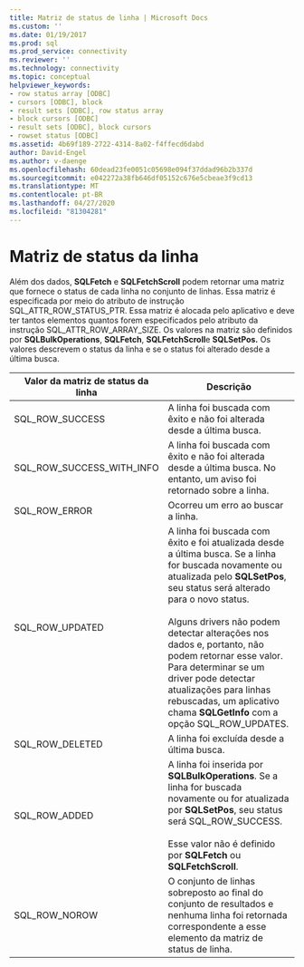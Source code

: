 ```yaml
---
title: Matriz de status de linha | Microsoft Docs
ms.custom: ''
ms.date: 01/19/2017
ms.prod: sql
ms.prod_service: connectivity
ms.reviewer: ''
ms.technology: connectivity
ms.topic: conceptual
helpviewer_keywords:
- row status array [ODBC]
- cursors [ODBC], block
- result sets [ODBC], row status array
- block cursors [ODBC]
- result sets [ODBC], block cursors
- rowset status [ODBC]
ms.assetid: 4b69f189-2722-4314-8a02-f4ffecd6dabd
author: David-Engel
ms.author: v-daenge
ms.openlocfilehash: 60dead23fe0051c05698e094f37ddad96b2b337d
ms.sourcegitcommit: e042272a38fb646df05152c676e5cbeae3f9cd13
ms.translationtype: MT
ms.contentlocale: pt-BR
ms.lasthandoff: 04/27/2020
ms.locfileid: "81304281"
---
```

# <a name="row-status-array"></a>Matriz de status da linha
Além dos dados, **SQLFetch** e **SQLFetchScroll** podem retornar uma matriz que fornece o status de cada linha no conjunto de linhas. Essa matriz é especificada por meio do atributo de instrução SQL_ATTR_ROW_STATUS_PTR. Essa matriz é alocada pelo aplicativo e deve ter tantos elementos quantos forem especificados pelo atributo da instrução SQL_ATTR_ROW_ARRAY_SIZE. Os valores na matriz são definidos por **SQLBulkOperations**, **SQLFetch**, **SQLFetchScroll**e **SQLSetPos.** Os valores descrevem o status da linha e se o status foi alterado desde a última busca.  
  
|Valor da matriz de status da linha|Descrição|  
|----------------------------|-----------------|  
|SQL_ROW_SUCCESS|A linha foi buscada com êxito e não foi alterada desde a última busca.|  
|SQL_ROW_SUCCESS_WITH_INFO|A linha foi buscada com êxito e não foi alterada desde a última busca. No entanto, um aviso foi retornado sobre a linha.|  
|SQL_ROW_ERROR|Ocorreu um erro ao buscar a linha.|  
|SQL_ROW_UPDATED|A linha foi buscada com êxito e foi atualizada desde a última busca. Se a linha for buscada novamente ou atualizada pelo **SQLSetPos**, seu status será alterado para o novo status.<br /><br /> Alguns drivers não podem detectar alterações nos dados e, portanto, não podem retornar esse valor. Para determinar se um driver pode detectar atualizações para linhas rebuscadas, um aplicativo chama **SQLGetInfo** com a opção SQL_ROW_UPDATES.|  
|SQL_ROW_DELETED|A linha foi excluída desde a última busca.|  
|SQL_ROW_ADDED|A linha foi inserida por **SQLBulkOperations**. Se a linha for buscada novamente ou for atualizada por **SQLSetPos**, seu status será SQL_ROW_SUCCESS.<br /><br /> Esse valor não é definido por **SQLFetch** ou **SQLFetchScroll**.|  
|SQL_ROW_NOROW|O conjunto de linhas sobreposto ao final do conjunto de resultados e nenhuma linha foi retornada correspondente a esse elemento da matriz de status de linha.|
